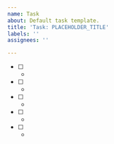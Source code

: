 ```yaml
---
name: Task
about: Default task template.
title: 'Task: PLACEHOLDER_TITLE'
labels: ''
assignees: ''

---
```


- [ ] - 
- [ ] - 
- [ ] - 
- [ ] - 
- [ ] -
